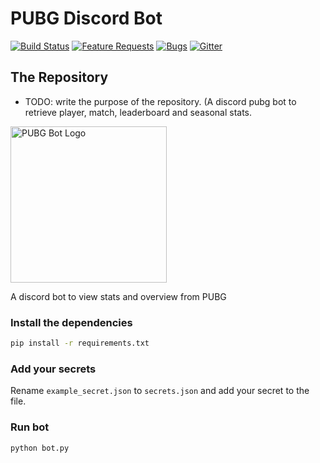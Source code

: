 # PUBG Discord Bot

[![Build Status](https://travis-ci.org/MEGACAT-studio/pubg-discord-bot.svg?branch=master)](https://travis-ci.org/MEGACAT-studio/pubg-discord-bot.svg?branch=master)
[![Feature Requests](https://img.shields.io/github/issues/megacat-studio/pubg-discord-bot/feature-request.svg)](https://github.com/megacat-studio/pubg-discord-bot/issues?q=is%3Aopen+is%3Aissue+label%3Afeature-request+sort%3Areactions-%2B1-desc)
[![Bugs](https://img.shields.io/github/issues/megacat-studio/pubg-discord-bot/bug.svg)](https://github.com/megacat-studio/pubg-discord-bot/issues?utf8=✓&q=is%3Aissue+is%3Aopen+label%3Abug)
[![Gitter](https://badges.gitter.im/megacat-studio/pubg-discord-bot.svg)](https://gitter.im/megacat-studio/pubg-discord-bot?utm_source=badge&utm_medium=badge&utm_campaign=pr-badge&utm_content=body_badge)

## The Repository
 - TODO: write the purpose of the repository. (A discord pubg bot to retrieve player, match, leaderboard and seasonal stats.

<img width="250" src="https://i.imgur.com/mlVhzVq.png" alt="PUBG Bot Logo">

A discord bot to view stats and overview from PUBG

### Install the dependencies

```bash
pip install -r requirements.txt
```

### Add your secrets
Rename `example_secret.json` to `secrets.json` and add your secret to the file.

### Run bot
```bash
python bot.py
```
